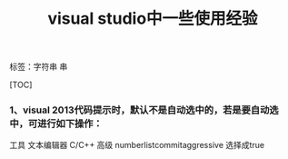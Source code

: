 ﻿---
layout: post
title: visual studio中一些使用经验
---

标签：字符串 串 

[TOC]

### 1、visual 2013代码提示时，默认不是自动选中的，若是要自动选中，可进行如下操作：

工具  文本编辑器  C/C++  高级  numberlistcommitaggressive  选择成true